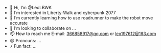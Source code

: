 - 👋 Hi, I’m @LeoLBWK
- 👀 I’m interested in Liberty-Walk and cyberpunk 2077
- 🌱 I’m currently learning how to use roadrunner to make the robot move accurate
- 💞️ I’m looking to collaborate on ...
- 📫 How to reach me E-mail:
  366858917@qq.com or leo197612@163.com
- 😄 Pronouns: ...
- ⚡ Fun fact: ...

<!---
LeoLBWK/LeoLBWK is a ✨ special ✨ repository because its `README.md` (this file) appears on your GitHub profile.
You can click the Preview link to take a look at your changes.
--->
